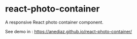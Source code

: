 # react-photo-container
A responsive React photo container component.

See demo in : https://anediaz.github.io/react-photo-container/
